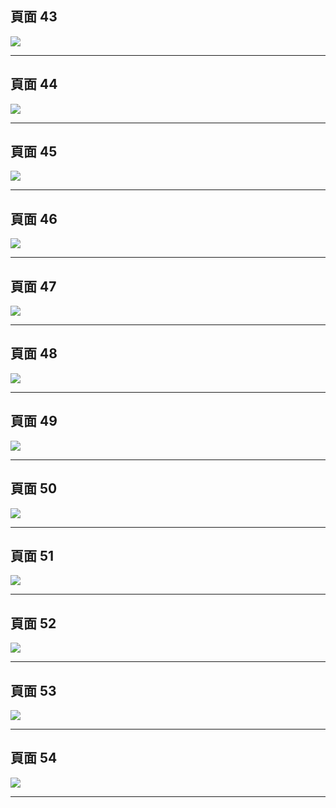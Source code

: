 

## 頁面 43
![](../images/google-retail-ux-playbook-43.png)


---

## 頁面 44
![](../images/google-retail-ux-playbook-44.png)


---

## 頁面 45
![](../images/google-retail-ux-playbook-45.png)


---

## 頁面 46
![](../images/google-retail-ux-playbook-46.png)


---

## 頁面 47
![](../images/google-retail-ux-playbook-47.png)


---

## 頁面 48
![](../images/google-retail-ux-playbook-48.png)


---

## 頁面 49
![](../images/google-retail-ux-playbook-49.png)


---

## 頁面 50
![](../images/google-retail-ux-playbook-50.png)


---

## 頁面 51
![](../images/google-retail-ux-playbook-51.png)


---

## 頁面 52
![](../images/google-retail-ux-playbook-52.png)


---

## 頁面 53
![](../images/google-retail-ux-playbook-53.png)


---

## 頁面 54
![](../images/google-retail-ux-playbook-54.png)


---